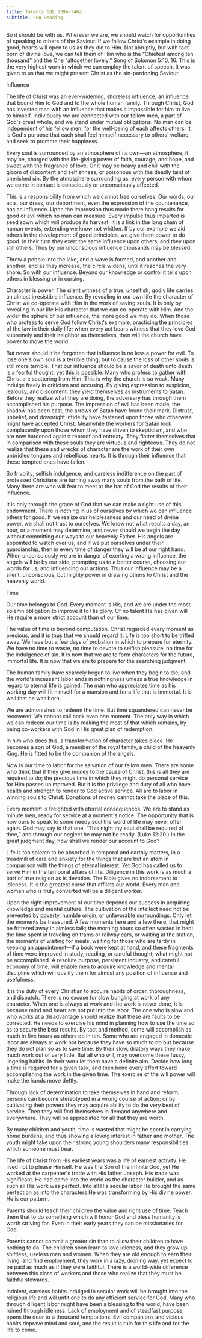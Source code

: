 ```yaml
---
title: Talents COL 339b-346a
subtitle: EGW Reading
---
```


So it should be with us. Wherever we are, we should watch for opportunities of speaking to others of the Saviour. If we follow Christ's example in doing good, hearts will open to us as they did to Him. Not abruptly, but with tact born of divine love, we can tell them of Him who is the “Chiefest among ten thousand” and the One “altogether lovely.” Song of Solomon 5:10, 16. This is the very highest work in which we can employ the talent of speech. It was given to us that we might present Christ as the sin-pardoning Saviour.

Influence

The life of Christ was an ever-widening, shoreless influence, an influence that bound Him to God and to the whole human family. Through Christ, God has invested man with an influence that makes it impossible for him to live to himself. Individually we are connected with our fellow men, a part of God's great whole, and we stand under mutual obligations. No man can be independent of his fellow men; for the well-being of each affects others. It is God's purpose that each shall feel himself necessary to others’ welfare, and seek to promote their happiness.

Every soul is surrounded by an atmosphere of its own—an atmosphere, it may be, charged with the life-giving power of faith, courage, and hope, and sweet with the fragrance of love. Or it may be heavy and chill with the gloom of discontent and selfishness, or poisonous with the deadly taint of cherished sin. By the atmosphere surrounding us, every person with whom we come in contact is consciously or unconsciously affected.

This is a responsibility from which we cannot free ourselves. Our words, our acts, our dress, our deportment, even the expression of the countenance, has an influence. Upon the impression thus made there hang results for good or evil which no man can measure. Every impulse thus imparted is seed sown which will produce its harvest. It is a link in the long chain of human events, extending we know not whither. If by our example we aid others in the development of good principles, we give them power to do good. In their turn they exert the same influence upon others, and they upon still others. Thus by our unconscious influence thousands may be blessed.

Throw a pebble into the lake, and a wave is formed, and another and another; and as they increase, the circle widens, until it reaches the very shore. So with our influence. Beyond our knowledge or control it tells upon others in blessing or in cursing.

Character is power. The silent witness of a true, unselfish, godly life carries an almost irresistible influence. By revealing in our own life the character of Christ we co-operate with Him in the work of saving souls. It is only by revealing in our life His character that we can co-operate with Him. And the wider the sphere of our influence, the more good we may do. When those who profess to serve God follow Christ's example, practicing the principles of the law in their daily life; when every act bears witness that they love God supremely and their neighbor as themselves, then will the church have power to move the world.

But never should it be forgotten that influence is no less a power for evil. To lose one's own soul is a terrible thing; but to cause the loss of other souls is still more terrible. That our influence should be a savor of death unto death is a fearful thought; yet this is possible. Many who profess to gather with Christ are scattering from Him. This is why the church is so weak. Many indulge freely in criticism and accusing. By giving expression to suspicion, jealousy, and discontent, they yield themselves as instruments to Satan. Before they realize what they are doing, the adversary has through them accomplished his purpose. The impression of evil has been made, the shadow has been cast, the arrows of Satan have found their mark. Distrust, unbelief, and downright infidelity have fastened upon those who otherwise might have accepted Christ. Meanwhile the workers for Satan look complacently upon those whom they have driven to skepticism, and who are now hardened against reproof and entreaty. They flatter themselves that in comparison with these souls they are virtuous and righteous. They do not realize that these sad wrecks of character are the work of their own unbridled tongues and rebellious hearts. It is through their influence that these tempted ones have fallen.

So frivolity, selfish indulgence, and careless indifference on the part of professed Christians are turning away many souls from the path of life. Many there are who will fear to meet at the bar of God the results of their influence.

It is only through the grace of God that we can make a right use of this endowment. There is nothing in us of ourselves by which we can influence others for good. If we realize our helplessness and our need of divine power, we shall not trust to ourselves. We know not what results a day, an hour, or a moment may determine, and never should we begin the day without committing our ways to our heavenly Father. His angels are appointed to watch over us, and if we put ourselves under their guardianship, then in every time of danger they will be at our right hand. When unconsciously we are in danger of exerting a wrong influence, the angels will be by our side, prompting us to a better course, choosing our words for us, and influencing our actions. Thus our influence may be a silent, unconscious, but mighty power in drawing others to Christ and the heavenly world.

Time

Our time belongs to God. Every moment is His, and we are under the most solemn obligation to improve it to His glory. Of no talent He has given will He require a more strict account than of our time.

The value of time is beyond computation. Christ regarded every moment as precious, and it is thus that we should regard it. Life is too short to be trifled away. We have but a few days of probation in which to prepare for eternity. We have no time to waste, no time to devote to selfish pleasure, no time for the indulgence of sin. It is now that we are to form characters for the future, immortal life. It is now that we are to prepare for the searching judgment.

The human family have scarcely begun to live when they begin to die, and the world's incessant labor ends in nothingness unless a true knowledge in regard to eternal life is gained. The man who appreciates time as his working day will fit himself for a mansion and for a life that is immortal. It is well that he was born.

We are admonished to redeem the time. But time squandered can never be recovered. We cannot call back even one moment. The only way in which we can redeem our time is by making the most of that which remains, by being co-workers with God in His great plan of redemption.

In him who does this, a transformation of character takes place. He becomes a son of God, a member of the royal family, a child of the heavenly King. He is fitted to be the companion of the angels.

Now is our time to labor for the salvation of our fellow men. There are some who think that if they give money to the cause of Christ, this is all they are required to do; the precious time in which they might do personal service for Him passes unimproved. But it is the privilege and duty of all who have health and strength to render to God active service. All are to labor in winning souls to Christ. Donations of money cannot take the place of this.

Every moment is freighted with eternal consequences. We are to stand as minute men, ready for service at a moment's notice. The opportunity that is now ours to speak to some needy soul the word of life may never offer again. God may say to that one, “This night thy soul shall be required of thee,” and through our neglect he may not be ready. (Luke 12:20.) In the great judgment day, how shall we render our account to God?

Life is too solemn to be absorbed in temporal and earthly matters, in a treadmill of care and anxiety for the things that are but an atom in comparison with the things of eternal interest. Yet God has called us to serve Him in the temporal affairs of life. Diligence in this work is as much a part of true religion as is devotion. The Bible gives no indorsement to idleness. It is the greatest curse that afflicts our world. Every man and woman who is truly converted will be a diligent worker.

Upon the right improvement of our time depends our success in acquiring knowledge and mental culture. The cultivation of the intellect need not be prevented by poverty, humble origin, or unfavorable surroundings. Only let the moments be treasured. A few moments here and a few there, that might be frittered away in aimless talk; the morning hours so often wasted in bed; the time spent in traveling on trams or railway cars, or waiting at the station; the moments of waiting for meals, waiting for those who are tardy in keeping an appointment—if a book were kept at hand, and these fragments of time were improved in study, reading, or careful thought, what might not be accomplished. A resolute purpose, persistent industry, and careful economy of time, will enable men to acquire knowledge and mental discipline which will qualify them for almost any position of influence and usefulness.

It is the duty of every Christian to acquire habits of order, thoroughness, and dispatch. There is no excuse for slow bungling at work of any character. When one is always at work and the work is never done, it is because mind and heart are not put into the labor. The one who is slow and who works at a disadvantage should realize that these are faults to be corrected. He needs to exercise his mind in planning how to use the time so as to secure the best results. By tact and method, some will accomplish as much in five hours as others do in ten. Some who are engaged in domestic labor are always at work not because they have so much to do but because they do not plan so as to save time. By their slow, dilatory ways they make much work out of very little. But all who will, may overcome these fussy, lingering habits. In their work let them have a definite aim. Decide how long a time is required for a given task, and then bend every effort toward accomplishing the work in the given time. The exercise of the will power will make the hands move deftly.

Through lack of determination to take themselves in hand and reform, persons can become stereotyped in a wrong course of action; or by cultivating their powers they may acquire ability to do the very best of service. Then they will find themselves in demand anywhere and everywhere. They will be appreciated for all that they are worth.

By many children and youth, time is wasted that might be spent in carrying home burdens, and thus showing a loving interest in father and mother. The youth might take upon their strong young shoulders many responsibilities which someone must bear.

The life of Christ from His earliest years was a life of earnest activity. He lived not to please Himself. He was the Son of the infinite God, yet He worked at the carpenter's trade with His father Joseph. His trade was significant. He had come into the world as the character builder, and as such all His work was perfect. Into all His secular labor He brought the same perfection as into the characters He was transforming by His divine power. He is our pattern.

Parents should teach their children the value and right use of time. Teach them that to do something which will honor God and bless humanity is worth striving for. Even in their early years they can be missionaries for God.

Parents cannot commit a greater sin than to allow their children to have nothing to do. The children soon learn to love idleness, and they grow up shiftless, useless men and women. When they are old enough to earn their living, and find employment, they work in a lazy, droning way, yet expect to be paid as much as if they were faithful. There is a world-wide difference between this class of workers and those who realize that they must be faithful stewards.

Indolent, careless habits indulged in secular work will be brought into the religious life and will unfit one to do any efficient service for God. Many who through diligent labor might have been a blessing to the world, have been ruined through idleness. Lack of employment and of steadfast purpose opens the door to a thousand temptations. Evil companions and vicious habits deprave mind and soul, and the result is ruin for this life and for the life to come.